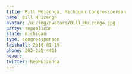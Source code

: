 ```yaml
---
title: Bill Huizenga, Michigan Congressperson
name: Bill Huizenga
avatar: /ui/img/avatars/Bill_Huizenga.jpg
party: republican
state: michigan
type: congressperson
lasthall: 2016-01-19
phone: 202-225-4401
never: 
twitter: RepHuizenga
---
```

